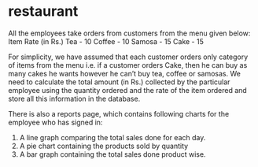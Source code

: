 # restaurant
All the employees take orders from customers from the menu given below:
Item Rate (in Rs.)
Tea - 10
Coffee - 10
Samosa - 15
Cake - 15

For simplicity, we have assumed that each customer orders only category of
items from the menu i.e. if a customer orders Cake, then he can buy as many
cakes he wants however he can’t buy tea, coffee or samosas. We need to
calculate the total amount (in Rs.) collected by the particular employee using
the quantity ordered and the rate of the item ordered and store all this
information in the database.

There is also a reports page, which contains following charts for the
employee who has signed in:
1. A line graph comparing the total sales done for each day.
2. A pie chart containing the products sold by quantity
3. A bar graph containing the total sales done product wise.
